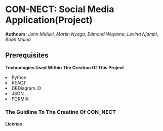 # **CON-NECT**: Social Media Application(Project)
**Authours**: *John Maluki*, *Martin Nyaga*, *Edmond Wayama*, *Levina Njambi*, *Brian Maina*

## Prerequisites

**Technologies Used Within The Creation Of This Project**
<li>Python
<li>REACT
<li>DBDiagram.IO
<li>JSON
<li>FORMIK 

### The Guidline To The Creatino Of **CON_NECT**

#### License
